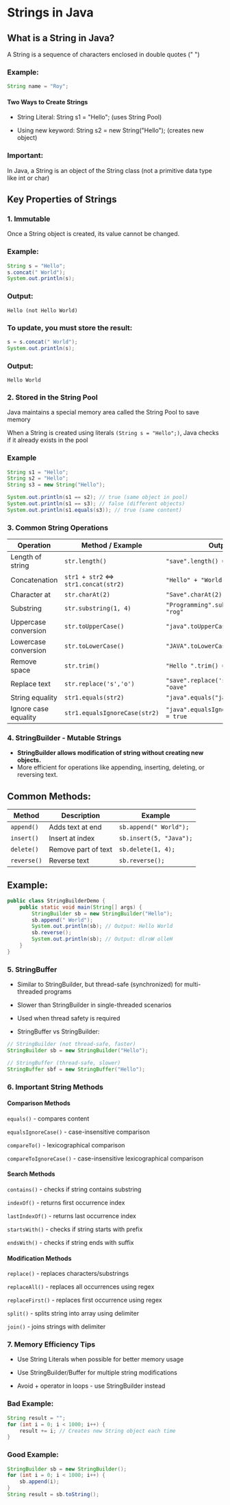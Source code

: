 # Strings in Java
## What is a String in Java?
A String is a sequence of characters enclosed in double quotes (" ")

### Example:

```java
String name = "Roy";
```

#### Two Ways to Create Strings
- String Literal: String s1 = "Hello"; (uses String Pool)

- Using new keyword: String s2 = new String("Hello"); (creates new object)

  
### Important: 
In Java, a String is an object of the String class (not a primitive data type like int or char)

## Key Properties of Strings
### 1. Immutable
Once a String object is created, its value cannot be changed.

### Example:

```java
String s = "Hello";
s.concat(" World");
System.out.println(s);
```
### Output: 
```text
Hello (not Hello World)
```
### To update, you must store the result:

```java
s = s.concat(" World");
System.out.println(s);
```
### Output: 
```text
Hello World
```
### 2. Stored in the String Pool
Java maintains a special memory area called the String Pool to save memory

When a String is created using literals `(String s = "Hello";)`, Java checks if it already exists in the pool

### Example 
```java
String s1 = "Hello";
String s2 = "Hello";
String s3 = new String("Hello");

System.out.println(s1 == s2); // true (same object in pool)
System.out.println(s1 == s3); // false (different objects)
System.out.println(s1.equals(s3)); // true (same content)
```

### 3. Common String Operations

| Operation               | Method / Example                     | Output                                      |
|-------------------------|--------------------------------------|---------------------------------------------|
| Length of string        | `str.length()`                       | `"save".length() = 4`                       |
| Concatenation           | `str1 + str2` <=> `str1.concat(str2)` | `"Hello" + "World" = HelloWorld`           |
| Character at            | `str.charAt(2)`                      | `"Save".charAt(2) = 'v'`                    |
| Substring               | `str.substring(1, 4)`                | `"Programming".substring(1, 4) = "rog"`     |
| Uppercase conversion    | `str.toUpperCase()`                  | `"java".toUpperCase() = JAVA`               |
| Lowercase conversion    | `str.toLowerCase()`                  | `"JAVA".toLowerCase() = java`               |
| Remove space            | `str.trim()`                         | `"Hello ".trim() = "Hello"`                 |
| Replace text            | `str.replace('s','o')`               | `"save".replace('s','o') = "oave"`          |
| String equality         | `str1.equals(str2)`                  | `"java".equals("java") = true`              |
| Ignore case equality    | `str1.equalsIgnoreCase(str2)`        | `"java".equalsIgnoreCase("JAVA") = true`    |


### 4. StringBuilder - Mutable Strings

- **StringBuilder allows modification of string without creating new objects.**
- More efficient for operations like appending, inserting, deleting, or reversing text.


## Common Methods:

| Method    | Description               | Example                  |
|-----------|---------------------------|--------------------------|
| `append()` | Adds text at end          | `sb.append(" World");`   |
| `insert()` | Insert at index           | `sb.insert(5, "Java");`  |
| `delete()` | Remove part of text       | `sb.delete(1, 4);`       |
| `reverse()`| Reverse text              | `sb.reverse();`          |

## Example:

```java
public class StringBuilderDemo {
    public static void main(String[] args) {
        StringBuilder sb = new StringBuilder("Hello");
        sb.append(" World");
        System.out.println(sb); // Output: Hello World
        sb.reverse();
        System.out.println(sb); // Output: dlroW olleH
    }
}
```

### 5. StringBuffer
- Similar to StringBuilder, but thread-safe (synchronized) for multi-threaded programs

- Slower than StringBuilder in single-threaded scenarios

- Used when thread safety is required

- StringBuffer vs StringBuilder:

```java
// StringBuilder (not thread-safe, faster)
StringBuilder sb = new StringBuilder("Hello");

// StringBuffer (thread-safe, slower)
StringBuffer sbf = new StringBuffer("Hello");
```
### 6. Important String Methods
#### Comparison Methods
`equals()` - compares content

`equalsIgnoreCase()` - case-insensitive comparison

`compareTo()` - lexicographical comparison

`compareToIgnoreCase()` - case-insensitive lexicographical comparison

#### Search Methods
`contains()` - checks if string contains substring

`indexOf()` - returns first occurrence index

`lastIndexOf()` - returns last occurrence index

`startsWith()` - checks if string starts with prefix

`endsWith()` - checks if string ends with suffix

#### Modification Methods
`replace()` - replaces characters/substrings

`replaceAll()` - replaces all occurrences using regex

`replaceFirst()` - replaces first occurrence using regex

`split()` - splits string into array using delimiter

`join()` - joins strings with delimiter

### 7. Memory Efficiency Tips
- Use String Literals when possible for better memory usage

- Use StringBuilder/Buffer for multiple string modifications

- Avoid + operator in loops - use StringBuilder instead

### Bad Example:

```java
String result = "";
for (int i = 0; i < 1000; i++) {
    result += i; // Creates new String object each time
}
```
### Good Example:

```java
StringBuilder sb = new StringBuilder();
for (int i = 0; i < 1000; i++) {
    sb.append(i);
}
String result = sb.toString();
```
